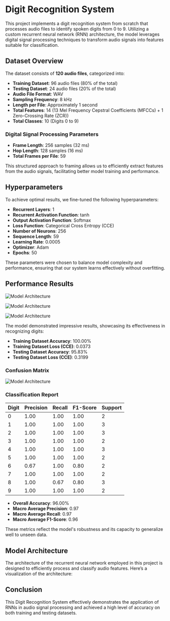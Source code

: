 # Digit Recognition System

This project implements a digit recognition system from scratch that processes audio files to identify spoken digits from 0 to 9. Utilizing a custom recurrent neural network (RNN) architecture, the model leverages digital signal processing techniques to transform audio signals into features suitable for classification.

## Dataset Overview

The dataset consists of **120 audio files**, categorized into:

- **Training Dataset**: 96 audio files (80% of the total)
- **Testing Dataset**: 24 audio files (20% of the total)
- **Audio File Format**: WAV
- **Sampling Frequency**: 8 kHz
- **Length per File**: Approximately 1 second
- **Total Features**: 14 (13 Mel Frequency Cepstral Coefficients (MFCCs) + 1 Zero-Crossing Rate (ZCR))
- **Total Classes**: 10 (Digits 0 to 9)

### Digital Signal Processing Parameters

- **Frame Length**: 256 samples (32 ms)
- **Hop Length**: 128 samples (16 ms)
- **Total Frames per File**: 59

This structured approach to framing allows us to efficiently extract features from the audio signals, facilitating better model training and performance.

## Hyperparameters

To achieve optimal results, we fine-tuned the following hyperparameters:

- **Recurrent Layers**: 1
- **Recurrent Activation Function**: tanh
- **Output Activation Function**: Softmax
- **Loss Function**: Categorical Cross Entropy (CCE)
- **Number of Neurons**: 256
- **Sequence Length**: 59
- **Learning Rate**: 0.0005
- **Optimizer**: Adam
- **Epochs**: 50

These parameters were chosen to balance model complexity and performance, ensuring that our system learns effectively without overfitting.

## Performance Results

![Model Architecture](https://firebasestorage.googleapis.com/v0/b/common-e8332.appspot.com/o/cost%20vs%20epochs.png?alt=media&token=69c31118-45f3-4bce-85db-019545ead5a3)

![Model Architecture](https://firebasestorage.googleapis.com/v0/b/common-e8332.appspot.com/o/accuracy_train.png?alt=media&token=e52452d5-ba08-465b-8055-cb99bea8241c)

![Model Architecture](https://firebasestorage.googleapis.com/v0/b/common-e8332.appspot.com/o/accuracy_test.png?alt=media&token=6a157c82-3795-47f5-9493-352f9f12525b)

The model demonstrated impressive results, showcasing its effectiveness in recognizing digits:

- **Training Dataset Accuracy**: 100.00% 
- **Training Dataset Loss (CCE)**: 0.0373 
- **Testing Dataset Accuracy**: 95.83%
- **Testing Dataset Loss (CCE)**: 0.3199

### Confusion Matrix 

![Model Architecture](https://firebasestorage.googleapis.com/v0/b/common-e8332.appspot.com/o/cm_rnn.png?alt=media&token=e3c0cfaf-7d59-4be7-bf59-d14d3fe88f74)

### Classification Report

| Digit | Precision | Recall | F1-Score | Support |
|-------|-----------|--------|----------|---------|
| 0     | 1.00      | 1.00   | 1.00     | 2       |
| 1     | 1.00      | 1.00   | 1.00     | 3       |
| 2     | 1.00      | 1.00   | 1.00     | 3       |
| 3     | 1.00      | 1.00   | 1.00     | 2       |
| 4     | 1.00      | 1.00   | 1.00     | 3       |
| 5     | 1.00      | 1.00   | 1.00     | 2       |
| 6     | 0.67      | 1.00   | 0.80     | 2       |
| 7     | 1.00      | 1.00   | 1.00     | 2       |
| 8     | 1.00      | 0.67   | 0.80     | 3       |
| 9     | 1.00      | 1.00   | 1.00     | 2       |

- **Overall Accuracy**: 96.00%
- **Macro Average Precision**: 0.97
- **Macro Average Recall**: 0.97
- **Macro Average F1-Score**: 0.96

These metrics reflect the model's robustness and its capacity to generalize well to unseen data.

## Model Architecture

The architecture of the recurrent neural network employed in this project is designed to efficiently process and classify audio features. Here’s a visualization of the architecture:

## Conclusion

This Digit Recognition System effectively demonstrates the application of RNNs in audio signal processing and achieved a high level of accuracy on both training and testing datasets.
